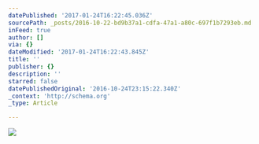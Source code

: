 ```yaml
---
datePublished: '2017-01-24T16:22:45.036Z'
sourcePath: _posts/2016-10-22-bd9b37a1-cdfa-47a1-a80c-697f1b7293eb.md
inFeed: true
author: []
via: {}
dateModified: '2017-01-24T16:22:43.845Z'
title: ''
publisher: {}
description: ''
starred: false
datePublishedOriginal: '2016-10-24T23:15:22.340Z'
_context: 'http://schema.org'
_type: Article

---
```

![](https://the-grid-user-content.s3-us-west-2.amazonaws.com/515f9c92-97dc-4fec-ad05-c2120f61a94a.jpg)